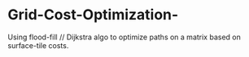 # Grid-Cost-Optimization-
Using flood-fill // Dijkstra algo to optimize paths on a matrix based on surface-tile costs.

